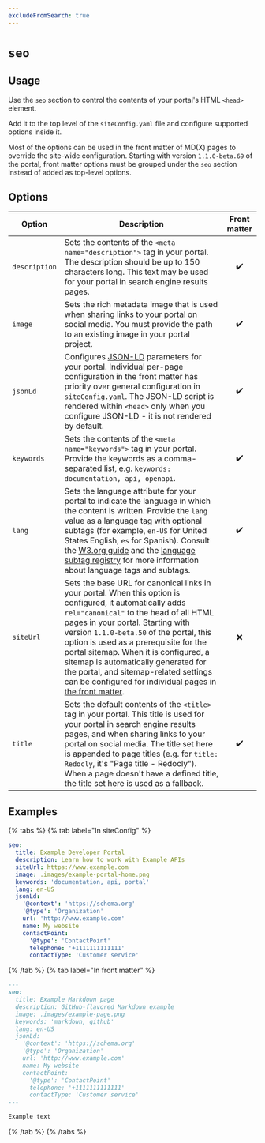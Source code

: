 ```yaml
---
excludeFromSearch: true
---
```


# `seo`

## Usage

Use the `seo` section to control the contents of your portal's HTML `<head>` element.

Add it to the top level of the `siteConfig.yaml` file and configure supported options inside it.

Most of the options can be used in the front matter of MD(X) pages to override the site-wide configuration. Starting with version `1.1.0-beta.69` of the portal, front matter options must be grouped under the `seo` section instead of added as top-level options.


## Options

| Option  | Description | Front matter |
| ------------- | ------------- | :----: |
| `description` | Sets the contents of the `<meta name="description">` tag in your portal. The description should be up to 150 characters long. This text may be used for your portal in search engine results pages. | ✔️ |
| `image`       | Sets the rich metadata image that is used when sharing links to your portal on social media. You must provide the path to an existing image in your portal project. | ✔️ |
| `jsonLd`       | Configures [JSON-LD](https://json-ld.org/) parameters for your portal. Individual per-page configuration in the front matter has priority over general configuration in `siteConfig.yaml`. The JSON-LD script is rendered within `<head>` only when you configure JSON-LD - it is not rendered by default. | ✔️ |
| `keywords`    | Sets the contents of the `<meta name="keywords">` tag in your portal. Provide the keywords as a comma-separated list, e.g. `keywords: documentation, api, openapi`. | ✔️ |
| `lang`        | Sets the language attribute for your portal to indicate the language in which the content is written. Provide the `lang` value as a language tag with optional subtags (for example, `en-US` for United States English, `es` for Spanish). Consult the [W3.org guide](https://www.w3.org/International/questions/qa-choosing-language-tags) and the [language subtag registry](https://www.iana.org/assignments/language-subtag-registry/language-subtag-registry) for more information about language tags and subtags. | ✔️ |
| `siteUrl`     | Sets the base URL for canonical links in your portal. When this option is configured, it automatically adds `rel="canonical"` to the head of all HTML pages in your portal. Starting with version `1.1.0-beta.50` of the portal, this option is used as a prerequisite for the portal sitemap. When it is configured, a sitemap is automatically generated for the portal, and sitemap-related settings can be configured for individual pages in [the front matter](../../guides/markdown.md#supported-front-matter-options). | ❌ |
| `title`       | Sets the default contents of the `<title>` tag in your portal. This title is used for your portal in search engine results pages, and when sharing links to your portal on social media. The title set here is appended to page titles (e.g. for `title: Redocly`, it's "Page title - Redocly"). When a page doesn't have a defined title, the title set here is used as a fallback. | ✔️ |


## Examples
{% tabs %}
{% tab label="In siteConfig" %}
```yaml In siteConfig
seo:
  title: Example Developer Portal
  description: Learn how to work with Example APIs
  siteUrl: https://www.example.com
  image: .images/example-portal-home.png
  keywords: 'documentation, api, portal'
  lang: en-US
  jsonLd:
    '@context': 'https://schema.org'
    '@type': 'Organization'
    url: 'http://www.example.com'
    name: My website
    contactPoint:
      '@type': 'ContactPoint'
      telephone: '+1111111111111'
      contactType: 'Customer service'
```
{% /tab  %}
{% tab label="In front matter" %}
```md
---
seo:
  title: Example Markdown page
  description: GitHub-flavored Markdown example
  image: .images/example-page.png
  keywords: 'markdown, github'
  lang: en-US
  jsonLd:
    '@context': 'https://schema.org'
    '@type': 'Organization'
    url: 'http://www.example.com'
    name: My website
    contactPoint:
      '@type': 'ContactPoint'
      telephone: '+1111111111111'
      contactType: 'Customer service'
---

Example text
```
{% /tab  %}
{% /tabs  %}
